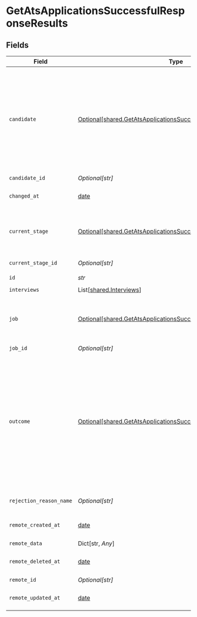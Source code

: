 # GetAtsApplicationsSuccessfulResponseResults


## Fields

| Field                                                                                                                                                                                                                                                                                                                                                          | Type                                                                                                                                                                                                                                                                                                                                                           | Required                                                                                                                                                                                                                                                                                                                                                       | Description                                                                                                                                                                                                                                                                                                                                                    | Example                                                                                                                                                                                                                                                                                                                                                        |
| -------------------------------------------------------------------------------------------------------------------------------------------------------------------------------------------------------------------------------------------------------------------------------------------------------------------------------------------------------------- | -------------------------------------------------------------------------------------------------------------------------------------------------------------------------------------------------------------------------------------------------------------------------------------------------------------------------------------------------------------- | -------------------------------------------------------------------------------------------------------------------------------------------------------------------------------------------------------------------------------------------------------------------------------------------------------------------------------------------------------------- | -------------------------------------------------------------------------------------------------------------------------------------------------------------------------------------------------------------------------------------------------------------------------------------------------------------------------------------------------------------- | -------------------------------------------------------------------------------------------------------------------------------------------------------------------------------------------------------------------------------------------------------------------------------------------------------------------------------------------------------------- |
| `candidate`                                                                                                                                                                                                                                                                                                                                                    | [Optional[shared.GetAtsApplicationsSuccessfulResponseCandidate]](../../models/shared/getatsapplicationssuccessfulresponsecandidate.md)                                                                                                                                                                                                                         | :heavy_check_mark:                                                                                                                                                                                                                                                                                                                                             | N/A                                                                                                                                                                                                                                                                                                                                                            | {<br/>"id": "26vafvWSRmbhNcxJYqjCzuJg",<br/>"remote_id": "32",<br/>"first_name": "John",<br/>"last_name": "Doe",<br/>"email_addresses": [<br/>{<br/>"email_address": "john.doe@example.com",<br/>"type": "PRIVATE"<br/>}<br/>]<br/>}                                                                                                                           |
| `candidate_id`                                                                                                                                                                                                                                                                                                                                                 | *Optional[str]*                                                                                                                                                                                                                                                                                                                                                | :heavy_check_mark:                                                                                                                                                                                                                                                                                                                                             | N/A                                                                                                                                                                                                                                                                                                                                                            |                                                                                                                                                                                                                                                                                                                                                                |
| `changed_at`                                                                                                                                                                                                                                                                                                                                                   | [date](https://docs.python.org/3/library/datetime.html#date-objects)                                                                                                                                                                                                                                                                                           | :heavy_check_mark:                                                                                                                                                                                                                                                                                                                                             | YYYY-MM-DDTHH:mm:ss.sssZ<br/><br/>[](https://developer.mozilla.org/en-US/docs/Web/JavaScript/Reference/Global_Objects/Date/toISOString)                                                                                                                                                                                                                        |                                                                                                                                                                                                                                                                                                                                                                |
| `current_stage`                                                                                                                                                                                                                                                                                                                                                | [Optional[shared.GetAtsApplicationsSuccessfulResponseCurrentStage]](../../models/shared/getatsapplicationssuccessfulresponsecurrentstage.md)                                                                                                                                                                                                                   | :heavy_check_mark:                                                                                                                                                                                                                                                                                                                                             | N/A                                                                                                                                                                                                                                                                                                                                                            | {<br/>"id": "26vafvWSRmbhNcxJYqjCzuJg",<br/>"remote_id": "32",<br/>"name": "Initial Screening"<br/>}                                                                                                                                                                                                                                                           |
| `current_stage_id`                                                                                                                                                                                                                                                                                                                                             | *Optional[str]*                                                                                                                                                                                                                                                                                                                                                | :heavy_check_mark:                                                                                                                                                                                                                                                                                                                                             | ID of the current application stage                                                                                                                                                                                                                                                                                                                            |                                                                                                                                                                                                                                                                                                                                                                |
| `id`                                                                                                                                                                                                                                                                                                                                                           | *str*                                                                                                                                                                                                                                                                                                                                                          | :heavy_check_mark:                                                                                                                                                                                                                                                                                                                                             | N/A                                                                                                                                                                                                                                                                                                                                                            |                                                                                                                                                                                                                                                                                                                                                                |
| `interviews`                                                                                                                                                                                                                                                                                                                                                   | List[[shared.Interviews](../../models/shared/interviews.md)]                                                                                                                                                                                                                                                                                                   | :heavy_check_mark:                                                                                                                                                                                                                                                                                                                                             | N/A                                                                                                                                                                                                                                                                                                                                                            |                                                                                                                                                                                                                                                                                                                                                                |
| `job`                                                                                                                                                                                                                                                                                                                                                          | [Optional[shared.GetAtsApplicationsSuccessfulResponseJob]](../../models/shared/getatsapplicationssuccessfulresponsejob.md)                                                                                                                                                                                                                                     | :heavy_check_mark:                                                                                                                                                                                                                                                                                                                                             | N/A                                                                                                                                                                                                                                                                                                                                                            | {<br/>"id": "26vafvWSRmbhNcxJYqjCzuJg",<br/>"remote_id": "32",<br/>"name": "Backend Engineer"<br/>}                                                                                                                                                                                                                                                            |
| `job_id`                                                                                                                                                                                                                                                                                                                                                       | *Optional[str]*                                                                                                                                                                                                                                                                                                                                                | :heavy_check_mark:                                                                                                                                                                                                                                                                                                                                             | N/A                                                                                                                                                                                                                                                                                                                                                            |                                                                                                                                                                                                                                                                                                                                                                |
| `outcome`                                                                                                                                                                                                                                                                                                                                                      | [Optional[shared.GetAtsApplicationsSuccessfulResponseOutcome]](../../models/shared/getatsapplicationssuccessfulresponseoutcome.md)                                                                                                                                                                                                                             | :heavy_check_mark:                                                                                                                                                                                                                                                                                                                                             | Parsed status of the application. If Kombo identifies that the application was accepted and the candidate hired, it will be `HIRED`. If the application was rejected or the candidate declined, it will be `DECLINED`. If the application is still in process, it will be `PENDING`.<br/>Kombo will always try to deliver this infomation as reliably as possible. |                                                                                                                                                                                                                                                                                                                                                                |
| `rejection_reason_name`                                                                                                                                                                                                                                                                                                                                        | *Optional[str]*                                                                                                                                                                                                                                                                                                                                                | :heavy_check_mark:                                                                                                                                                                                                                                                                                                                                             | Reason for the rejection of the candidate.                                                                                                                                                                                                                                                                                                                     |                                                                                                                                                                                                                                                                                                                                                                |
| `remote_created_at`                                                                                                                                                                                                                                                                                                                                            | [date](https://docs.python.org/3/library/datetime.html#date-objects)                                                                                                                                                                                                                                                                                           | :heavy_check_mark:                                                                                                                                                                                                                                                                                                                                             | YYYY-MM-DDTHH:mm:ss.sssZ<br/><br/>[](https://developer.mozilla.org/en-US/docs/Web/JavaScript/Reference/Global_Objects/Date/toISOString)                                                                                                                                                                                                                        |                                                                                                                                                                                                                                                                                                                                                                |
| `remote_data`                                                                                                                                                                                                                                                                                                                                                  | Dict[str, *Any*]                                                                                                                                                                                                                                                                                                                                               | :heavy_check_mark:                                                                                                                                                                                                                                                                                                                                             | N/A                                                                                                                                                                                                                                                                                                                                                            |                                                                                                                                                                                                                                                                                                                                                                |
| `remote_deleted_at`                                                                                                                                                                                                                                                                                                                                            | [date](https://docs.python.org/3/library/datetime.html#date-objects)                                                                                                                                                                                                                                                                                           | :heavy_check_mark:                                                                                                                                                                                                                                                                                                                                             | YYYY-MM-DDTHH:mm:ss.sssZ<br/><br/>[](https://developer.mozilla.org/en-US/docs/Web/JavaScript/Reference/Global_Objects/Date/toISOString)                                                                                                                                                                                                                        |                                                                                                                                                                                                                                                                                                                                                                |
| `remote_id`                                                                                                                                                                                                                                                                                                                                                    | *Optional[str]*                                                                                                                                                                                                                                                                                                                                                | :heavy_check_mark:                                                                                                                                                                                                                                                                                                                                             | N/A                                                                                                                                                                                                                                                                                                                                                            |                                                                                                                                                                                                                                                                                                                                                                |
| `remote_updated_at`                                                                                                                                                                                                                                                                                                                                            | [date](https://docs.python.org/3/library/datetime.html#date-objects)                                                                                                                                                                                                                                                                                           | :heavy_check_mark:                                                                                                                                                                                                                                                                                                                                             | YYYY-MM-DDTHH:mm:ss.sssZ<br/><br/>[](https://developer.mozilla.org/en-US/docs/Web/JavaScript/Reference/Global_Objects/Date/toISOString)                                                                                                                                                                                                                        |                                                                                                                                                                                                                                                                                                                                                                |